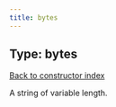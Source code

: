 ```yaml
---
title: bytes
---
```

## Type: bytes  
[Back to constructor index](index.md)

A string of variable length.